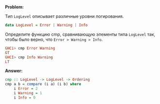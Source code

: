 **Problem:**

Тип `LogLevel` описывает различные уровни логирования.

```haskell
data LogLevel = Error | Warning | Info
```

Определите функцию cmp, сравнивающую элементы типа `LogLevel` так, чтобы было верно, что `Error > Warning > Info`.

```haskell
GHCi> cmp Error Warning
GT
GHCI> cmp Info Warning
LT
```

**Answer:**

```haskell
cmp :: LogLevel -> LogLevel -> Ordering
cmp a b = compare (i a) (i b) where
    i Error = 2
    i Warning = 1
    i Info = 0
```